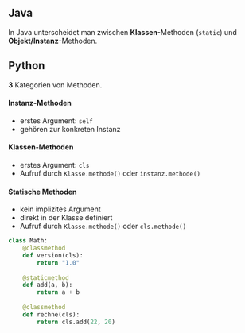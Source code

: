 ## Java
In Java unterscheidet man zwischen **Klassen**-Methoden (`static`) und **Objekt/Instanz**-Methoden.

## Python
**3** Kategorien von Methoden.

#### Instanz-Methoden
- erstes Argument: `self`
- gehören zur konkreten Instanz

#### Klassen-Methoden
- erstes Argument: `cls`
- Aufruf durch `Klasse.methode()` oder `instanz.methode()`

#### Statische Methoden
- kein implizites Argument
- direkt in der Klasse definiert
- Aufruf durch `Klasse.methode()` oder `cls.methode()`

```python
class Math:
	@classmethod
	def version(cls):
		return "1.0"
	
	@staticmethod
	def add(a, b):
		return a + b
	
	@classmethod
	def rechne(cls):
		return cls.add(22, 20)
```